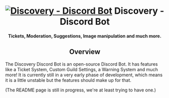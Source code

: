 <h1 align="center">
    <br>
    <a href="https://discord.com/api/oauth2/authorize?client_id=925404589023445062&permissions=8&scope=bot%20applications.commands"><img src="https://imgur.com/mGVUl7H.png" alt="Discovery - Discord Bot"></a>
    Discovery - Discord Bot
    </br>
</h1>

<h4 align="center">Tickets, Moderation, Suggestions, Image manipulation and much more.</h4>

<h2 align="center">Overview</h2>
<p>The Discovery Discord Bot is an open-source Discord Bot. It has features like a Ticket System, Custom Guild Settings, a Warning System and much more! It is currently still in a very early phase of development, which means it is a little unstable but the features should make up for that.</p>

(The README page is still in progress, we're at least trying to have one.)